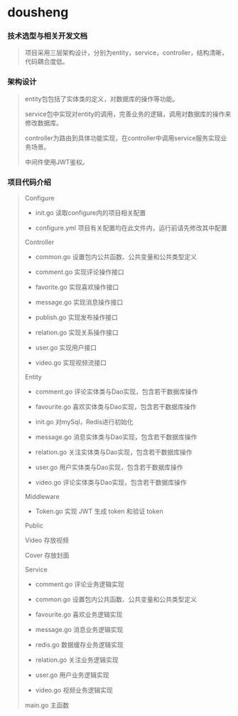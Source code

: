 # dousheng
### 技术选型与相关开发文档

> 项目采用三层架构设计，分别为entity，service，controller，结构清晰，代码耦合度低。

### 架构设计

> entity包包括了实体类的定义，对数据库的操作等功能。
>
> service包中实现对entity的调用，完善业务的逻辑，调用对数据库的操作来修改数据库。
>
> controller为路由到具体功能实现，在controller中调用service服务实现业务场景。
>
> 中间件使用JWT鉴权。
>

### 项目代码介绍

>  Configure
>
> + init.go                         读取configure内的项目相关配置
>
> + configure.yml            项目有关配置均在此文件内，运行前请先修改其中配置
>
>  Controller
>
> + common.go               设置包内公共函数、公共变量和公共类型定义
> + comment.go              实现评论操作接口
>
> + favorite.go                 实现喜欢操作接口
>
> + message.go               实现消息操作接口
>
> + publish.go                  实现发布操作接口
>
> + relation.go                 实现关系操作接口
>
> + user.go                        实现用户接口
> + video.go                       实现视频流接口
>
>  Entity
>
> + comment.go              评论实体类与Dao实现，包含若干数据库操作
>
> + favourite.go               喜欢实体类与Dao实现，包含若干数据库操作
>
> + init.go                         对mySql，Redis进行初始化
> + message.go              消息实体类与Dao实现，包含若干数据库操作
>
> + relation.go                关注实体类与Dao实现，包含若干数据库操作
> + user.go                      用户实体类与Dao实现，包含若干数据库操作
>
> + video.go                    评论实体类与Dao实现，包含若干数据库操作
>
> Middleware
>
> + Token.go                  实现 JWT 生成 token 和验证 token
>
>  Public
>
>  Video                         存放视频
>
>  Cover                         存放封面
>
>  Service
>
> + comment.go   评论业务逻辑实现
> + common.go    设置包内公共函数、公共变量和公共类型定义
>
> + favourite.go    喜欢业务逻辑实现
>
> + message.go    消息业务逻辑实现
> + redis.go           数据缓存业务逻辑实现
> + relation.go     关注业务逻辑实现
>
> + user.go           用户业务逻辑实现
>
> + video.go         视频业务逻辑实现
>
>  main.go                主函数

